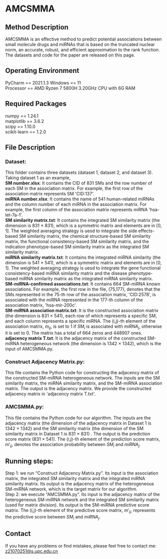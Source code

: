 # AMCSMMA
## Method Description
AMCSMMA is an effective method to predict potential associations between small molecule drugs and miRNAs that is based on the truncated nuclear norm, an accurate, robust, and efficient approximation to the rank function. The datasets and code for the paper are released on this page.

## Operating Environment
PyCharm == 2021.1.3
Windows == 11         
Processor == AMD Ryzen 7 5800H 3.20GHz CPU with 6G RAM       

## Required Packages
numpy == 1.24.1   
matplotlib == 3.6.2   
scipy == 1.10.0   
scikit-learn == 1.2.0

## File Description
### Dataset: 
This folder contains three datasets (dataset 1, dataset 2, and dataset 3). Taking dataset 1 as an example,    
**SM number.xlsx**: It contains the CID of 831 SMs and the row number of each SM in the association matrix. For example, the first row of the association matrix represents SM 'CID:137'.   
**miRNA number.xlsx**: It contains the name of 541 human-related miRNAs and the column number of each miRNA in the association matrix. For example, the first column of the association matrix represents miRNA 'hsa-let-7a-1'.   
**SM similarity matrix.txt**: It contains the integrated SM similarity matrix (the dimension is 831 $\times$ 831), which is a symmetric matrix and elements are in [0, 1]. The weighted averaging strategy is uesd to integrate the side effects-based SM similarity matrix, the chemical structure-based SM similarity matrix, the functional consistency-based SM similarity matrix, and the indication phenotype-based SM similarity matrix as the integrated SM similarity matrix.         
**miRNA similarity matrix.txt**: It contains the integrated miRNA similarity (the dimension is 541 $\times$ 541), which is a symmetric matrix and elements are in [0, 1]. The weighted averaging strategy is uesd to integrate the gene functional consistency-based miRNA similarity matrix and the disease phenotype-based miRNA similarity matrix as the integrated miRNA similarity matrix.       
**SM-miRNA-confirmed associations.txt**: It contains 664 SM-miRNA known associations. For example, the first row in the file, (75,177), denotes that the SMs represented in the 75-th row of the association matrix, 'CID:2578', is associated with the miRNA represented in the 177-th column of the association matrix, 'hsa-mir-200c'.      
**SM-miRNA association matrix.txt**: It is the constructed association matrix (the dimension is 831 $\times$ 541), each row of which represents a specific SM, and each column represents a specific miRNA. The (i,j)-th element of the association matrix, $m_{ij}$, is set to 1 if $SM_i$ is associated with $miRNA_j$, otherwise it is set to 0. The matrix has a total of 664 zeros and 448907 ones.         
**adjacency matrix T.txt**: It is the adjacency matrix of the constructed SM-miRNA heterogeneous network (the dimension is 1342 $\times$ 1342), which is the input of AMCSMMA.py.
### Construct Adjacency Matrix.py:
This file contains the Python code for constructing the adjacency matrix of the constructed SM-miRNA heterogeneous network. The inputs are the SM similarity matrix, the miRNA similarity matrix, and the SM-miRNA association matrix. The output is the adjacency matrix. We provide the constructed adjacency matrix in 'adjacency matrix T.txt'.
### AMCSMMA.py:   
This file contains the Python code for our algorithm. The inputs are the adjacency matrix (the dimension of the adjacency matrix in Dataset 1 is 1342 $\times$ 1342) and the SM similarity matrix (the dimension of the SM similarity matrix in Dataset 1 is 831 $\times$ 831) . The output is the prediction score matrix (831 $\times$ 541). The (i,j)-th element of the prediction score matrix, $m'_{ij}$, denotes the association probability between $SM_i$ and $miRNA_j$.

## Running steps:
Step 1: we run “Construct Adjacency Matrix.py”. Its input is the association matrix, the integrated SM similarity matrix and the integrated miRNA similarity matrix. Its output is the adjacency matrix of the heterogeneous SM-miRNA network, which is the target matrix for our algorithm.       
Step 2: we execute “AMCSMMA.py”. Its input is the adjacency matrix of the heterogeneous SM-miRNA network and the integrated SM similarity matrix (used for matrix division). Its output is the SM-miRNA predictive score matrix. The (i,j)-th element of the predictive score matrix, $m'_{ij}$, represents the predictive score between $SM_i$ and $miRNA_j$.

## Contact
If you have any problems or find mistakes, please feel free to contact me: z21070251@s.upc.edu.cn


